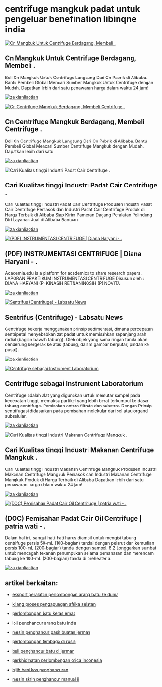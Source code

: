 # centrifuge mangkuk padat untuk pengeluar benefination libinqne india
<a href="https://mnn.zoosnet.net/LR/Chatpre.aspx?id=MNN94995150&p=https://topgrinding.com/" target="_blank">![Cn Mangkuk Untuk Centrifuge Berdagang, Membeli .](https://github.com/technlg/images/blob/main/41.jpg)</a>
## Cn Mangkuk Untuk Centrifuge Berdagang, Membeli .
Beli Cn Mangkuk Untuk Centrifuge Langsung Dari Cn Pabrik di Alibaba. Bantu Pembeli Global Mencari Sumber Mangkuk Untuk Centrifuge dengan Mudah. Dapatkan lebih dari satu penawaran harga dalam waktu 24 jam!
<a href="https://mnn.zoosnet.net/LR/Chatpre.aspx?id=MNN94995150&p=https://topgrinding.com/" target="_blank"><img src="https://github.com/technlg/images/raw/main/chat11.jpg" alt="zaixianliaotian"/></a><a href="//whatsapp.shibangsoft.com/WhatsApp.php" ><img src="https://github.com/technlg/images/raw/main/chat11.png" alt=""></a>
<a href="https://mnn.zoosnet.net/LR/Chatpre.aspx?id=MNN94995150&p=https://topgrinding.com/" target="_blank">![Cn Centrifuge Mangkuk Berdagang, Membeli Centrifuge .](https://github.com/technlg/images/blob/main/58.jpg)</a>
## Cn Centrifuge Mangkuk Berdagang, Membeli Centrifuge .
Beli Cn Centrifuge Mangkuk Langsung Dari Cn Pabrik di Alibaba. Bantu Pembeli Global Mencari Sumber Centrifuge Mangkuk dengan Mudah. Dapatkan lebih dari satu
<a href="https://mnn.zoosnet.net/LR/Chatpre.aspx?id=MNN94995150&p=https://topgrinding.com/" target="_blank"><img src="https://github.com/technlg/images/raw/main/chat11.jpg" alt="zaixianliaotian"/></a><a href="//whatsapp.shibangsoft.com/WhatsApp.php" ><img src="https://github.com/technlg/images/raw/main/chat11.png" alt=""></a>
<a href="https://mnn.zoosnet.net/LR/Chatpre.aspx?id=MNN94995150&p=https://topgrinding.com/" target="_blank">![Cari Kualitas tinggi Industri Padat Cair Centrifuge .](https://github.com/technlg/images/blob/main/2.jpg)</a>
## Cari Kualitas tinggi Industri Padat Cair Centrifuge .
Cari Kualitas tinggi Industri Padat Cair Centrifuge Produsen Industri Padat Cair Centrifuge Pemasok dan Industri Padat Cair Centrifuge Produk di Harga Terbaik di Alibaba Siap Kirim Pameran Dagang Peralatan Pelindung Diri Layanan Jual di Alibaba Bantuan
<a href="https://mnn.zoosnet.net/LR/Chatpre.aspx?id=MNN94995150&p=https://topgrinding.com/" target="_blank"><img src="https://github.com/technlg/images/raw/main/chat11.jpg" alt="zaixianliaotian"/></a><a href="//whatsapp.shibangsoft.com/WhatsApp.php" ><img src="https://github.com/technlg/images/raw/main/chat11.png" alt=""></a>
<a href="https://mnn.zoosnet.net/LR/Chatpre.aspx?id=MNN94995150&p=https://topgrinding.com/" target="_blank">![(PDF) INSTRUMENTASI CENTRIFUGE | Diana Haryani - .](https://github.com/technlg/images/blob/main/55.jpg)</a>
## (PDF) INSTRUMENTASI CENTRIFUGE | Diana Haryani - .
Academia.edu is a platform for academics to share research papers. LAPORAN PRAKTIKUM INSTRUMENTASI CENTRIFUGE Disusun oleh : DIANA HARYANI (P) KINASIH RETNANINGSIH (P) NOVITA 
<a href="https://mnn.zoosnet.net/LR/Chatpre.aspx?id=MNN94995150&p=https://topgrinding.com/" target="_blank"><img src="https://github.com/technlg/images/raw/main/chat11.jpg" alt="zaixianliaotian"/></a><a href="//whatsapp.shibangsoft.com/WhatsApp.php" ><img src="https://github.com/technlg/images/raw/main/chat11.png" alt=""></a>
<a href="https://mnn.zoosnet.net/LR/Chatpre.aspx?id=MNN94995150&p=https://topgrinding.com/" target="_blank">![Sentrifus (Centrifuge) - Labsatu News](https://github.com/technlg/images/blob/main/15.jpg)</a>
## Sentrifus (Centrifuge) - Labsatu News
Centrifuge bekerja menggunakan prinsip sedimentasi, dimana percepatan sentripetal menyebabkan zat padat untuk memisahkan sepanjang arah radial (bagian bawah tabung). Oleh objek yang sama ringan tanda akan cenderung bergerak ke atas (tabung, dalam gambar berputar, pindah ke pusat).
<a href="https://mnn.zoosnet.net/LR/Chatpre.aspx?id=MNN94995150&p=https://topgrinding.com/" target="_blank"><img src="https://github.com/technlg/images/raw/main/chat11.jpg" alt="zaixianliaotian"/></a><a href="//whatsapp.shibangsoft.com/WhatsApp.php" ><img src="https://github.com/technlg/images/raw/main/chat11.png" alt=""></a>
<a href="https://mnn.zoosnet.net/LR/Chatpre.aspx?id=MNN94995150&p=https://topgrinding.com/" target="_blank">![Centrifuge sebagai Instrument Laboratorium](https://github.com/technlg/images/blob/main/10.jpg)</a>
## Centrifuge sebagai Instrument Laboratorium
Centrifuge adalah alat yang digunakan untuk memutar sampel pada kecepatan tinggi, memaksa partikel yang lebih berat terkumpul ke dasar tabung centrifuge. Pemisahan antara filtrate dan substrat. Dengan Prinsip sentrifugasi didasarkan pada pemisahan molekular dari sel atau organel subselular.
<a href="https://mnn.zoosnet.net/LR/Chatpre.aspx?id=MNN94995150&p=https://topgrinding.com/" target="_blank"><img src="https://github.com/technlg/images/raw/main/chat11.jpg" alt="zaixianliaotian"/></a><a href="//whatsapp.shibangsoft.com/WhatsApp.php" ><img src="https://github.com/technlg/images/raw/main/chat11.png" alt=""></a>
<a href="https://mnn.zoosnet.net/LR/Chatpre.aspx?id=MNN94995150&p=https://topgrinding.com/" target="_blank">![Cari Kualitas tinggi Industri Makanan Centrifuge Mangkuk .](https://github.com/technlg/images/blob/main/29.jpg)</a>
## Cari Kualitas tinggi Industri Makanan Centrifuge Mangkuk .
Cari Kualitas tinggi Industri Makanan Centrifuge Mangkuk Produsen Industri Makanan Centrifuge Mangkuk Pemasok dan Industri Makanan Centrifuge Mangkuk Produk di Harga Terbaik di Alibaba Dapatkan lebih dari satu penawaran harga dalam waktu 24 jam!
<a href="https://mnn.zoosnet.net/LR/Chatpre.aspx?id=MNN94995150&p=https://topgrinding.com/" target="_blank"><img src="https://github.com/technlg/images/raw/main/chat11.jpg" alt="zaixianliaotian"/></a><a href="//whatsapp.shibangsoft.com/WhatsApp.php" ><img src="https://github.com/technlg/images/raw/main/chat11.png" alt=""></a>
<a href="https://mnn.zoosnet.net/LR/Chatpre.aspx?id=MNN94995150&p=https://topgrinding.com/" target="_blank">![(DOC) Pemisahan Padat Cair Oil Centrifuge | patria wati - .](https://github.com/technlg/images/blob/main/30.jpg)</a>
## (DOC) Pemisahan Padat Cair Oil Centrifuge | patria wati - .
Dalam hal ini, sangat hati-hati harus diambil untuk mengisi tabung centrifuge persis 50-mL (100-bagian) tandai dengan pelarut dan kemudian persis 100-mL (200-bagian) tandai dengan sampel. 8.2 Longgarkan sumbat untuk mencegah tekanan penumpukan selama pemanasan dan merendam tabung ke 100-mL (200-bagian) tanda di preheater a.
<a href="https://mnn.zoosnet.net/LR/Chatpre.aspx?id=MNN94995150&p=https://topgrinding.com/" target="_blank"><img src="https://github.com/technlg/images/raw/main/chat11.jpg" alt="zaixianliaotian"/></a><a href="//whatsapp.shibangsoft.com/WhatsApp.php" ><img src="https://github.com/technlg/images/raw/main/chat11.png" alt=""></a>
## artikel berkaitan:
* [eksport peralatan perlombongan arang batu ke dunia](eksport%20peralatan%20perlombongan%20arang%20batu%20ke%20dunia.md)
* [kilang proses pengapungan afrika selatan](kilang%20proses%20pengapungan%20afrika%20selatan.md)
* [perlombongan batu keras emas](perlombongan%20batu%20keras%20emas.md)
* [loji penghancur arang batu india](loji%20penghancur%20arang%20batu%20india.md)
* [mesin penghancur pasir buatan jerman](mesin%20penghancur%20pasir%20buatan%20jerman.md)
* [perlombongan tembaga di rusia](perlombongan%20tembaga%20di%20rusia.md)
* [beli penghancur batu di jerman](beli%20penghancur%20batu%20di%20jerman.md)
* [perkhidmatan perlombongan orica indonesia](perkhidmatan%20perlombongan%20orica%20indonesia.md)
* [bijih besi kos penghancuran](bijih%20besi%20kos%20penghancuran.md)
* [mesin skrin penghancur manual ii](mesin%20skrin%20penghancur%20manual%20ii.md)
